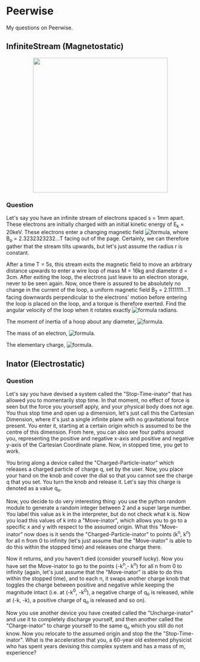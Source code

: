 # Peerwise
My questions on Peerwise.

## InfiniteStream (Magnetostatic)
<p align="center">
  <img src="Magnetostatic/InfiniteStream/infiniteStream.png" align="center" height="360" />
</p>

### Question
Let's say you have an infinite stream of electrons spaced s = 1mm apart. These electrons are initially charged with an initial kinetic energy of E<sub>k</sub> = 20keV. These electrons enter a changing magnetic field ![formula](https://render.githubusercontent.com/render/math?math=B_1%20=%20B_o\sqrt{e^{t^2-1}%2B5}), where B<sub>o</sub> = 2.3232323232...T facing out of the page. Certainly, we can therefore gather that the stream tilts upwards, but let's just assume the radius r is constant.

After a time T = 5s, this stream exits the magnetic field to move an arbitrary distance upwards to enter a wire loop of mass M = 16kg and diameter d = 3cm. After exiting the loop, the electrons just leave to an electron storage, never to be seen again. Now, once there is assured to be absolutely no change in the current of the loop, a uniform magnetic field B<sub>2</sub> = 2.1111111...T facing downwards perpendicular to the electrons' motion before entering the loop is placed on the loop, and a torque is therefore exerted. Find the angular velocity of the loop when it rotates exactly ![formula](https://render.githubusercontent.com/render/math?math=\frac{\pi}{2}) radians.


The moment of inertia of a hoop about any diameter, ![formula](https://render.githubusercontent.com/render/math?math=I_{loop}%20=%20\frac{1}{2}MR^2).

The mass of an electron, ![formula](https://render.githubusercontent.com/render/math?math=m_e%20=%209.109383701528%20\times%2010^{-31}%20kg).

The elementary charge, ![formula](https://render.githubusercontent.com/render/math?math=q_e%20=%201.602176634%20\times%2010^{-19}%20C).


## Inator (Electrostatic)

### Question
<p>Let's say you have devised a system called the "Stop-Time-inator" that has allowed you to momentarily stop time. In that moment, no effect of force is seen but the force you yourself apply, and your physical body does not age. You thus stop time and open up a dimension, let's just call this the Cartesian Dimension, where it's just a single infinite plane with no gravitational force present. You enter it, starting at a certain origin which is assumed to be the centre of this dimension. From here, you can also see four paths around you, representing the positive and negative x-axis and positive and negative y-axis of the Cartesian Coordinate plane. Now, in stopped time, you get to work.</p>
<p>You bring along a device called the "Charged-Particle-inator" which releases a charged particle of charge q, set by the user. Now, you place your hand on the knob and cover the dial so that you cannot see the charge q that you set. You turn the knob and release it. Let's say this charge is denoted as a value q<sub>o</sub>.</p>
<p>Now, you decide to do very interesting thing: you use the python random module to generate a random integer between 2 and a super large number. You label this value as k in the interpreter, but do not check what k is. Now you load this values of k into a "Move-inator", which allows you to go to a specific x and y with respect to the assumed origin. What this "Move-inator" now does is it sends the&nbsp;"Charged-Particle-inator" to points (k<sup>n</sup>, k<sup>n</sup>) for all n from 0 to infinity (let's just assume that the "Move-inator" is able to do this within the stopped time) and releases one charge there.</p>
<p>Now it returns, and you haven't died (consider yourself lucky). Now you have set the Move-inator to go to the points&nbsp;(-k<sup>n</sup>,- k<sup>n</sup>) for all n from 0 to infinity (again, let's just assume that the "Move-inator" is able to do this within the stopped time), and to each n, it swaps another charge knob that toggles the charge between positive and negative while keeping the magnitude intact (i.e. at (-k<sup>0</sup>, -k<sup>0</sup>), a negative charge of q<sub>o</sub> is released, while at (-k, -k), a positive charge of q<sub>o</sub> is released and so on).&nbsp;</p>
<p>Now you use another device you have created called the "Uncharge-inator" and use it to completely discharge yourself, and then another called the "Charge-inator" to charge yourself to the same q<sub>o</sub> which you still do not know. Now you relocate to the assumed origin and stop the the "Stop-Time-inator". What is the acceleration that you, a 60-year old esteemed physicist who has spent years devising this complex system and has a mass of m, experience?</p>
